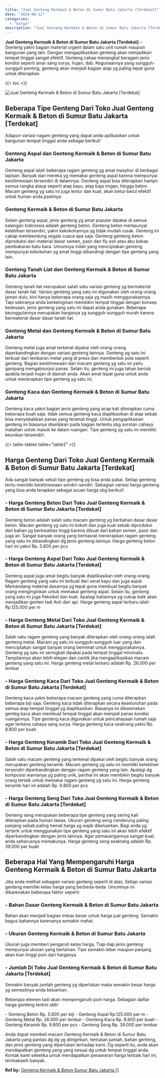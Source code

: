 ```yaml
---
title: "Jual Genteng Kermaik & Beton di Sumur Batu Jakarta [Terdekat]"
date: "2024-08-12"
categories: 
  - "harga"
description: "Jual Genteng Kermaik & Beton di Sumur Batu Jakarta [Terdekat]. Anda dapat membeli macam Genteng Kermaik & Beton di Sumur Batu Jakarta yang pantas dg dg yg di..."
---
```


**Jual Genteng Kermaik & Beton di Sumur Batu Jakarta \[Terdekat\]** – Genteng yakni bagian material urgent dalam satu unit rumah maupun bangunan yang lain. Dengan mengaplikasikan genteng akan menjadikan tempat tinggal sangat efektif. Genteng cakap menangkal beragam jenis kondisi seperti sinar sang surya, hujan, dsb. Kegunaannya yang sungguh-sungguh penting, genteng akan menjadi bagian atap yg paling tepat guna untuk diterapkan.

{{< toc >}}

![Jual Genteng Kermaik & Beton di Sumur Batu Jakarta [Terdekat]](/images/genteng-minimalis-murah07.png)

## Beberapa Tipe Genteng Dari Toko Jual Genteng Kermaik & Beton di Sumur Batu Jakarta \[Terdekat\]

Adapun variasi-ragam genteng yang dapat anda aplikasikan untuk bangunan tempat tinggal anda sebagai berikut!

### Genteng Aspal dan Genteng Kermaik & Beton di Sumur Batu Jakarta

Genteng aspal ialah beberapa ragam genteng yg amat masyhur di berbagai lapisan. Banyak dari mereka yg memakai genteng aspal karena mempunyai keistimewaan tersendiri di dalamnya. Genteng aspal bisa diterapkan hampir semua rangka ataup seperti atap kayu, atap baja ringan, hingga beton. Macam genteng yg satu ini juga lentur dan kuat, akan betul-betul efektif untuk hunian anda pastinya.

### Genteng Kermaik & Beton di Sumur Batu Jakarta

Selain genteng aspal, jenis genteng yg amat populer dipakai di semua kalangan Indonesia adalah genteng beton. Genteng beton mempunyai kelebihan tersendiri, yakni kekokohannya yg tidak mudah rusak. Genteng ini cakap membendung segala cuaca apa saja. Genteng genteng beton diproduksi dari material dasar semen, pasir dan fly ash atau abu bekas pembakaran batu bara. Umumnya inilah yang menciptakan genteng mempunyai kekokohan yg amat tinggi dibandingi dengan tipe genteng yang lain.

### Genteng Tanah Liat dan Genteng Kermaik & Beton di Sumur Batu Jakarta

Genteng tanah liat merupakan salah satu variasi genteng yg bermaterial dasar tanah liat. Variasi genteng yang satu ini digunakan oleh orang-orang jaman dulu, kini hanya beberapa orang saja yg masih menggunakannya. Tapi sekiranya anda berkeinginan membikin tempat tinggal dengan konsep kedesaan, jenis genteng yang satu ini dapat anda gunakan. Beberapa keunggulannya merupakan harganya yg sungguh-sungguh murah karena bermaterial dasar dasar tanah liat.

### Genteng Metal dan Genteng Kermaik & Beton di Sumur Batu Jakarta

Genteng metal juga amat terkenal dipakai oleh orang-orang diperbandingkan dengan variasi genteng lainnya. Genteng yg satu ini terbuat dari lembaran metal yang di press dan membentuk pola seperti genteng. Bagian keistimewaan dari macam genteng yg satu ini yaitu gampang mengabsorpsi panas. Selain itu, genteng ini juga tahan berisik apabila terjadi hujan di daerah anda. Akan amat tepat guna untuk anda untuk menerapkan tipe genteng yg satu ini.

### Genteng Kaca dan Genteng Kermaik & Beton di Sumur Batu Jakarta

Genteng kaca yakni bagian jenis genteng yang acap kali diterapkan cuma beberapa buah saja. tidak semua genteng kaca diaplikasikan di atap sebab bisa menyebabkan panas yang teramat tinggi. Untuk pengaplikasian genteng ini biasanya diselipkan pada bagian tertentu sbg sorotan cahaya matahari untuk masuk ke dalam ruangan. Tipe genteng yg satu ini memiliki keunikan tersendiri.

{{< table-tables table="table2" >}}

## Harga Genteng Dari Toko Jual Genteng Kermaik & Beton di Sumur Batu Jakarta \[Terdekat\]

Ada sangat banyak sekali tipe genteng yg bisa anda pakai. Setiap genteng tentu memiliki keistimewaan sendiri-sendiri. Sebagian variasi harga genteng yang bisa anda terapkan sebagai acuan harga sbg berikut!

### \- Harga Genteng Beton Dari Toko Jual Genteng Kermaik & Beton di Sumur Batu Jakarta \[Terdekat\]

Genteng beton adalah salah satu macam genteng yg berbahan dasar dasar beton. Macam genteng yg satu ini kokoh dan juga kuat sebab diproduksi dari bahan yg berkwalitas tinggi karena dibuat dari bahan semen, pasir dan juga air. Sangat banyak orang yang berhasrat menerapkan ragam genteng yang satu ini dibandingkan dg jenis genteng lainnya. Harga genteng beton hari ini yakni Rp. 5.800 per pcs

### \- Harga Genteng Aspal Dari Toko Jual Genteng Kermaik & Beton di Sumur Batu Jakarta \[Terdekat\]

Genteng aspal juga amat begitu banyak diaplikasikan oleh orang-orang. Ragam genteng yang satu ini terbuat dari serat kayu dan juga aspal. Memandang material dasarnya yg tepat guna membuat begitu banyak orang menginginkan untuk memakai genteng aspal. Selain itu, genteng yang satu ini juga fleksibel dan kuat. Apalagi bahannya yg cukup baik akan menjadikan genten tadi Anti dari api. Harga genteng aspal terbaru ialah Rp.125.000 per m

### \- Harga Genteng Metal Dari Toko Jual Genteng Kermaik & Beton di Sumur Batu Jakarta \[Terdekat\]

Salah satu ragam genteng yang banyak diterapkan oleh orang-orang ialah genteng metal. Macam yg satu ini sungguh-sungguh luar yang dan menciptakan sangat banyak orang berminat untuk menggunakannya. Genteng yg satu ini seringkali dipakai pada tempat tinggal minimalis. Tampilannya akan lebih elegan dan cantik jika mengaplikasikan macam genteng yang satu ini. Harga genteng metal terbaru adalah Rp. 26.000 per lembar

### \- Harga Genteng Kaca Dari Toko Jual Genteng Kermaik & Beton di Sumur Batu Jakarta \[Terdekat\]

Genteng kaca yakni beberapa macam genteng yang cuma diterapkan beberapa biji saja. Genteng kaca tidak diterapkan secara keseluruhan pada semua atap tempat tinggal yg diaplikasikan. Biasanya ini dikarenakan genteg kaca akan membuat tempat tinggal akan menjadi panas kondisi ruangannya. Tipe genteng kaca digunakan untuk pencahayaan rumah saja agar terkena cahaya sang surya. Harga genteng kaca seakrang yakni Rp. 8.800 per buah

### \- Harga Genteng Keramik Dari Toko Jual Genteng Kermaik & Beton di Sumur Batu Jakarta \[Terdekat\]

Salah satu macam genteng yang terkenal dipakai oleh begitu banyak orang merupakan genteng keramik. Macam genteng yg satu ini memiliki kelebihan tersendiri diperbandingkan dengan ragam genteng yang lain. Apalagi dg komposisi warnanya yg paling unik, perihal ini akan membikin begitu banyak orang tertaik untuk memakai ragam genteng yg satu ini. Harga genteng keramik hari ini adalah Rp. 9.800 per pcs

### \- Harga Genteng Seng Dari Toko Jual Genteng Kermaik & Beton di Sumur Batu Jakarta \[Terdekat\]

Genteng seng merupakan beberapa tipe genteng yang sering kali diterapkan pada hunian lawas. Ukuran genteng seng cenderung paling panjang sebab paling hemat harga yg wajib dikeluarkan. Bagi anda yg tertarik untuk menggunakan tipe genteng yang satu ini akan lebih efektif diperbandingkan dengan jenis lainnya. Agar pemasangannya sangat kuat, anda seharusnya memakunya. Harga genteng seng seakrang adalah Rp. 39.000 per buah

## Beberapa Hal Yang Mempengaruhi Harga Genteng Kermaik & Beton di Sumur Batu Jakarta

Jika anda melihat sebagian variasi genteng seperti di atas, Setiap variasi genteng memiliki kelas harga yang berbeda-beda. Umumnya ini dikarenakan beberapa faktor seperti:

### \- Bahan Dasar Genteng Kermaik & Beton di Sumur Batu Jakarta

Bahan akan menjadi bagian imbas besar untuk harga jual genteng. Semakin bagus bahannya karenanya semakin mahal.

### \- Ukuran Genteng Kermaik & Beton di Sumur Batu Jakarta

Ukuran juga memberi pengaruh kelas harga, Tiap-tiap jenis genteng mempunyai ukuran yang berlainan. Tipe semakin lebar maupun panjang akan kian tinggi poin dari harganya.

### \- Jumlah Di Toko Jual Genteng Kermaik & Beton di Sumur Batu Jakarta \[Terdekat\]

Semakin banyak jumlah genteng yg diperlukan maka semakin besar harga yg semestinya anda keluarkan.

Beberapa elemen tadi akan mempengaruhi poin harga. Sebagian daftar harga genteng terkini sbb!

\- Genteng Beton Rp. 5.800 per biji - Genteng Aspal Rp.125.000 per m - Genteng Metal Rp. 26.000 per lembar - Genteng Kaca Rp. 8.800 per buah - Genteng Keramik Rp. 9.800 per pcs - Genteng Seng Rp. 39.000 per lembar

Anda dapat membeli macam Genteng Kermaik & Beton di Sumur Batu Jakarta yang pantas dg dg yg diinginkan, tentukan jumlah, bahan genteng, dan jenis genteng yang diperlukan terhadap kami. Dg seperti itu, anda akan mendapatkan genteng yang yang sesuai dg untuk tempat tinggal anda. Kontak kami seketika untuk mendapatkan penawaran harga terbaik hari ini, terimakasih banyak.

**Ref by:**  [Genteng Kermaik & Beton  Sumur Batu Jakarta []](https://id.wikipedia.org/wiki/Genteng)
